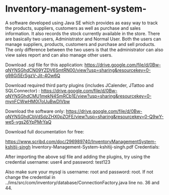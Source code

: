 # Inventory-management-system-
A software developed using Java SE which provides as easy way to track the products, suppliers, customers as well as purchase and sales information. It also records the stock currently available in the store. There are basically two users, Administrator and Normal User. Both the users can manage suppliers, products, customers and purchase and sell products. The only difference between the two users is that the administrator can also view sales report and can also manage other users.

Download .sql file for this application: https://drive.google.com/file/d/0Bw-qNYNSGhdCN09YZDV6SmtRN00/view?usp=sharing&resourcekey=0-g98Gi5ErSgzV-Jit-4Ow6Q

Download required third party plugins (includes JCalender, JTattoo and SQLConnector) : https://drive.google.com/file/d/0Bw-qNYNSGhdCMU1mekN4SmRCb1E/view?usp=sharing&resourcekey=0-mynFCWwHM0l7oUuBwDIVbw

Download the software only: https://drive.google.com/file/d/0Bw-qNYNSGhdCbVdSdzZHX0pZOFE/view?usp=sharing&resourcekey=0-Q9wY-we5-vgs26YpPMrYaQ

Download full documentation for free:

https://www.scribd.com/doc/296989740/InventoryManagementSystem-kshitij-singh
Inventory-Management-System-kshitij-singh.pdf
Credentials:

After importing the above sql file and adding the plugins, try using the credential username: user4 and password: test123

Also make sure your mysql is username: root and password: root. If not change the credential in ../ims/src/com/inventory/database/ConnectionFactory.java line no. 36 and 44.
